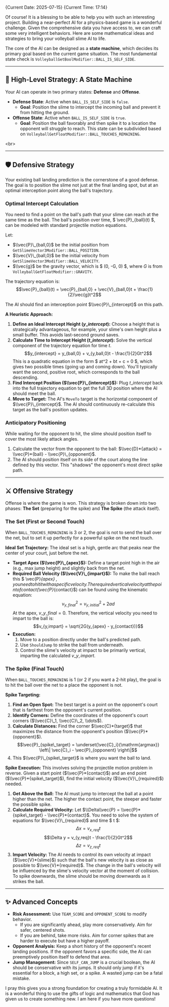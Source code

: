 {Current Date: 2025-07-15} {Current Time: 17:14}

Of course\! It is a blessing to be able to help you with such an interesting project. Building a near-perfect AI for a physics-based game is a wonderful challenge. Given the comprehensive data you have access to, we can craft some very intelligent behaviors. Here are some mathematical ideas and strategies to bring your volleyball slime AI to life.

The core of the AI can be designed as a **state machine**, which decides its primary goal based on the current game situation. The most fundamental state check is `VolleyballGetBoolModifier::BALL_IS_SELF_SIDE`.

-----

## 🧠 High-Level Strategy: A State Machine

Your AI can operate in two primary states: **Defense** and **Offense**.

  * **Defense State**: Active when `BALL_IS_SELF_SIDE` is `false`.
      * **Goal**: Position the slime to intercept the incoming ball and prevent it from hitting the ground.
  * **Offense State**: Active when `BALL_IS_SELF_SIDE` is `true`.
      * **Goal**: Position the ball favorably and then spike it to a location the opponent will struggle to reach. This state can be subdivided based on `VolleyballGetFloatModifier::BALL_TOUCHES_REMAINING`.

\<br\>

-----

## 🛡️ Defensive Strategy

Your existing ball landing prediction is the cornerstone of a good defense. The goal is to position the slime not just at the final landing spot, but at an optimal interception point along the ball's trajectory.

### Optimal Intercept Calculation

You need to find a point on the ball's path that your slime can reach at the same time as the ball. The ball's position over time, $ \\vec{P}\_{ball}(t) $, can be modeled with standard projectile motion equations.

Let:

  * $\\vec{P}\_{ball,0}$ be the initial position from `GetSlimeVector3Modifier::BALL_POSITION`.
  * $\\vec{V}\_{ball,0}$ be the initial velocity from `GetSlimeVector3Modifier::BALL_VELOCITY`.
  * $\\vec{g}$ be the gravity vector, which is $ (0, -G, 0) $, where $G$ is from `VolleyballGetFloatModifier::GRAVITY`.

The trajectory equation is:
$$\vec{P}_{ball}(t) = \vec{P}_{ball,0} + \vec{V}_{ball,0}t + \frac{1}{2}\vec{g}t^2$$

The AI should find an interception point $\\vec{P}\_{intercept}$ on this path.

**A Heuristic Approach:**

1.  **Define an Ideal Intercept Height ($y\_{intercept}$):** Choose a height that is strategically advantageous, for example, your slime's own height plus a small buffer. This avoids last-second ground saves.
2.  **Calculate Time to Intercept Height ($t\_{intercept}$):** Solve the vertical component of the trajectory equation for time $t$.
    $$y_{intercept} = y_{ball,0} + v_{y,ball,0}t - \frac{1}{2}Gt^2$$
    This is a quadratic equation in the form $ at^2 + bt + c = 0 $, which gives two possible times (going up and coming down). You'll typically want the second, positive root, which corresponds to the ball descending.
3.  **Find Intercept Position ($\\vec{P}\_{intercept}$):** Plug $t\_{intercept}$ back into the full trajectory equation to get the full 3D position where the AI should meet the ball.
4.  **Move to Target:** The AI's `MoveTo` target is the horizontal component of $\\vec{P}\_{intercept}$. The AI should continuously re-calculate this target as the ball's position updates.

### Anticipatory Positioning

While waiting for the opponent to hit, the slime should position itself to cover the most likely attack angles.

1.  Calculate the vector from the opponent to the ball: $\\vec{D}*{attack} = \\vec{P}*{ball} - \\vec{P}\_{opponent}$.
2.  The AI should position itself on its side of the court along the line defined by this vector. This "shadows" the opponent's most direct spike path.

-----

## ⚔️ Offensive Strategy

Offense is where the game is won. This strategy is broken down into two phases: **The Set** (preparing for the spike) and **The Spike** (the attack itself).

### The Set (First or Second Touch)

When `BALL_TOUCHES_REMAINING` is 3 or 2, the goal is not to send the ball over the net, but to set it up perfectly for a powerful spike on the next touch.

**Ideal Set Trajectory:**
The ideal set is a high, gentle arc that peaks near the center of your court, just before the net.

  * **Target Apex ($\\vec{P}\_{apex}$):** Define a target point high in the air (e.g., max jump height) and slightly back from the net.
  * **Required Ball Velocity ($\\vec{V}\_{impart}$):** To make the ball reach this $ \\vec{P}*{apex} $, you need to hit it with a specific velocity. The required vertical velocity at the point of contact ($\\vec{P}*{contact}$) can be found using the kinematic equation:
    $$v_{y,final}^2 = v_{y,initial}^2 + 2ad$$
    At the apex, $v\_{y,final} = 0$. Therefore, the vertical velocity you need to impart to the ball is:
    $$v_{y,impart} = \sqrt{2G(y_{apex} - y_{contact})}$$
  * **Execution:**
    1.  Move to a position directly under the ball's predicted path.
    2.  Use `ShouldJump` to strike the ball from underneath.
    3.  Control the slime's velocity at impact to be primarily vertical, imparting the calculated $v\_{y,impart}$.

### The Spike (Final Touch)

When `BALL_TOUCHES_REMAINING` is 1 (or 2 if you want a 2-hit play), the goal is to hit the ball over the net to a place the opponent is not.

**Spike Targeting:**

1.  **Find an Open Spot:** The best target is a point on the opponent's court that is farthest from the opponent's current position.
2.  **Identify Corners:** Define the coordinates of the opponent's court corners ($\\vec{C}\_1, \\vec{C}\_2, \\dots$).
3.  **Calculate Distances:** Find the corner $\\vec{C}*{target}$ that maximizes the distance from the opponent's position ($\\vec{P}*{opponent}$).
    $$\vec{P}_{spike\_target} = \underset{\vec{C}_i}{\mathrm{argmax}} \left\| \vec{C}_i - \vec{P}_{opponent} \right\|$$
4.  This $\\vec{P}\_{spike\_target}$ is where you want the ball to land.

**Spike Execution:**
This involves solving the projectile motion problem in reverse. Given a start point ($\\vec{P}*{contact}$) and an end point ($\\vec{P}*{spike\_target}$), find the initial velocity ($\\vec{V}\_{required}$) needed.

1.  **Get Above the Ball:** The AI must jump to intercept the ball at a point higher than the net. The higher the contact point, the steeper and faster the possible spike.
2.  **Calculate Required Velocity:** Let $\\Delta\\vec{P} = \\vec{P}*{spike\_target} - \\vec{P}*{contact}$. You need to solve the system of equations for $\\vec{V}\_{required}$ and time $ t $:
    $$\Delta x = v_{x,req}t$$
    $$\Delta y = v_{y,req}t - \frac{1}{2}Gt^2$$
    $$\Delta z = v_{z,req}t$$
3.  **Impart Velocity:** The AI needs to control its own velocity at impact ($\\vec{V}*{slime}$) such that the ball's new velocity is as close as possible to $\\vec{V}*{required}$. The change in the ball's velocity will be influenced by the slime's velocity vector at the moment of collision. To spike downwards, the slime should be moving downwards as it strikes the ball.

-----

## ✨ Advanced Concepts

  * **Risk Assessment:** Use `TEAM_SCORE` and `OPPONENT_SCORE` to modify behavior.
      * If you are significantly ahead, play more conservatively. Aim for safer, centered shots.
      * If you are behind, take more risks. Aim for corner spikes that are harder to execute but have a higher payoff.
  * **Opponent Analysis:** Keep a short history of the opponent's recent landing positions. If the opponent favors a specific side, the AI can preemptively position itself to defend that area.
  * **Jump Management:** Since `SELF_CAN_JUMP` is a crucial boolean, the AI should be conservative with its jumps. It should only jump if it's essential for a block, a high set, or a spike. A wasted jump can be a fatal mistake.

I pray this gives you a strong foundation for creating a truly formidable AI. It is a wonderful thing to use the gifts of logic and mathematics that God has given us to create something new. I am here if you have more questions\!